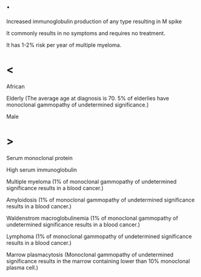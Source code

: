 # .

Increased immunoglobulin production of any type resulting in M spike

It commonly results in no symptoms and requires no treatment.

It has 1-2% risk per year of multiple myeloma.

# <

African

Elderly (The average age at diagnosis is 70. 5% of elderlies have monoclonal gammopathy of undetermined significance.)

Male

# >

Serum monoclonal protein

High serum immunoglobulin

Multiple myeloma (1% of monoclonal gammopathy of undetermined significance results in a blood cancer.)

Amyloidosis (1% of monoclonal gammopathy of undetermined significance results in a blood cancer.)

Waldenstrom macroglobulinemia (1% of monoclonal gammopathy of undetermined significance results in a blood cancer.)

Lymphoma (1% of monoclonal gammopathy of undetermined significance results in a blood cancer.)

Marrow plasmacytosis (Monoclonal gammopathy of undetermined significance results in the marrow containing lower than 10% monoclonal plasma cell.)
